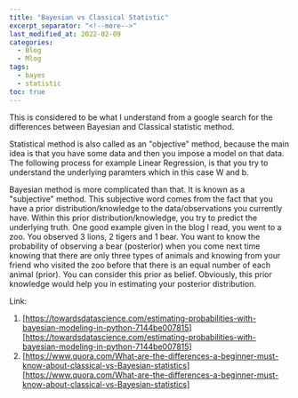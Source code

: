 ```yaml
---
title: "Bayesian vs Classical Statistic"
excerpt_separator: "<!--more-->"
last_modified_at: 2022-02-09
categories:
  - Blog
  - Mlog
tags:
  - bayes
  - statistic
toc: true
---
```


This is considered to be what I understand from a google search for the differences between Bayesian and Classical statistic method.

Statistical method is also called as an "objective" method, because the main idea is that you have some data and then you impose a model on that data. The following process for example Linear Regression, is that you try to understand the underlying paramters which in this case W and b.

Bayesian method is more complicated than that. It is known as a "subjective" method. This subjective word comes from the fact that you have a prior distribution/knowledge to the data/observations you currently have. Within this prior distribution/knowledge, you try to predict the underlying truth. One good example given in the blog I read, you went to a zoo. You observed 3 lions, 2 tigers and 1 bear. You want to know the probability of observing a bear (posterior) when you come next time knowing that there are only three types of animals and knowing from your friend who visited the zoo before that there is an equal number of each animal (prior). You can consider this prior as belief. Obviously, this prior knowledge would help you in estimating your posterior distribution.


Link: 
1. [https://towardsdatascience.com/estimating-probabilities-with-bayesian-modeling-in-python-7144be007815][https://towardsdatascience.com/estimating-probabilities-with-bayesian-modeling-in-python-7144be007815]
2. [https://www.quora.com/What-are-the-differences-a-beginner-must-know-about-classical-vs-Bayesian-statistics][https://www.quora.com/What-are-the-differences-a-beginner-must-know-about-classical-vs-Bayesian-statistics]


[https://www.quora.com/What-are-the-differences-a-beginner-must-know-about-classical-vs-Bayesian-statistics]: https://www.quora.com/What-are-the-differences-a-beginner-must-know-about-classical-vs-Bayesian-statistics
[https://towardsdatascience.com/estimating-probabilities-with-bayesian-modeling-in-python-7144be007815]: https://towardsdatascience.com/estimating-probabilities-with-bayesian-modeling-in-python-7144be007815
